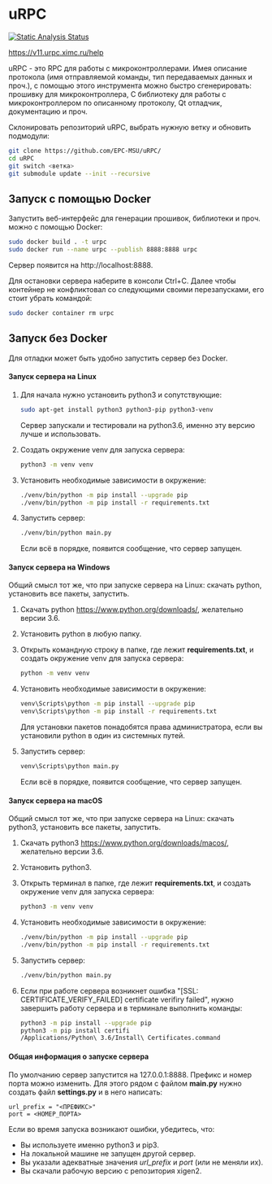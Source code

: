 # uRPC

[![Static Analysis Status](https://github.com/epc-msu/urpc/workflows/Linter/badge.svg)](https://github.com/epc-msu/urpc/actions?workflow=Linter)

https://v11.urpc.ximc.ru/help

uRPC - это RPC для работы с микроконтроллерами. Имея описание протокола (имя отправляемой команды, тип передаваемых данных и проч.), с помощью этого инструмента можно быстро сгенерировать: прошивку для микроконтроллера, C библиотеку для работы с микроконтроллером по описанному протоколу, Qt отладчик, документацию и проч.

Склонировать репозиторий uRPC, выбрать нужную ветку  и обновить подмодули:

~~~bash
git clone https://github.com/EPC-MSU/uRPC/
cd uRPC
git switch <ветка>
git submodule update --init --recursive
~~~

## Запуск c помощью Docker

Запустить веб-интерфейс для генерации прошивок, библиотеки и проч. можно с помощью Docker:

```bash
sudo docker build . -t urpc
sudo docker run --name urpc --publish 8888:8888 urpc
```

Сервер появится на http://localhost:8888.

Для остановки сервера наберите в консоли Ctrl+C. Далее чтобы контейнер не конфликтовал со следующими своими перезапусками, его стоит убрать командой:

```bash
sudo docker container rm urpc
```

## Запуск без Docker

Для отладки может быть удобно запустить сервер без Docker.

#### Запуск сервера на Linux

1. Для начала нужно установить python3 и сопутствующие:

   ```bash
   sudo apt-get install python3 python3-pip python3-venv
   ```
   
   Сервер запускали и тестировали на python3.6, именно эту версию лучше и использовать.

2. Создать окружение venv для запуска сервера:

   ```bash
   python3 -m venv venv
   ```

3. Установить необходимые зависимости в окружение:

   ```bash
   ./venv/bin/python -m pip install --upgrade pip
   ./venv/bin/python -m pip install -r requirements.txt
   ```

4. Запустить сервер:

   ```bash
   ./venv/bin/python main.py
   ```

   Если всё в порядке, появится сообщение, что сервер запущен.


#### Запуск сервера на Windows

Общий смысл тот же, что при запуске сервера на Linux: скачать python, установить все пакеты, запустить.

1. Скачать python https://www.python.org/downloads/, желательно версии 3.6.

2. Установить python в любую папку.

3. Открыть командную строку в папке, где лежит **requirements.txt**, и создать окружение venv для запуска сервера:

   ```bash
   python -m venv venv
   ```

4. Установить необходимые зависимости в окружение:

   ```bash
   venv\Scripts\python -m pip install --upgrade pip
   venv\Scripts\python -m pip install -r requirements.txt
   ```

   Для установки пакетов понадобятся права администратора, если вы установили python в один из системных путей.

5. Запустить сервер:

   ```bash
   venv\Scripts\python main.py
   ```
   
   Если всё в порядке, появится сообщение, что сервер запущен.

#### Запуск сервера на macOS

Общий смысл тот же, что при запуске сервера на Linux: скачать python3, установить все пакеты, запустить.

1. Скачать python3 https://www.python.org/downloads/macos/, желательно версии 3.6.

2. Установить python3.

3. Открыть терминал в папке, где лежит **requirements.txt**, и создать окружение venv для запуска сервера:

   ```bash
   python3 -m venv venv
   ```

4. Установить необходимые зависимости в окружение:

   ```bash
   ./venv/bin/python -m pip install --upgrade pip
   ./venv/bin/python -m pip install -r requirements.txt
   ```

5. Запустить сервер:

   ```bash
   ./venv/bin/python main.py
   ```

6. Если при работе сервера возникнет ошибка "[SSL: CERTIFICATE_VERIFY_FAILED] certificate verifiry failed", нужно завершить работу сервера и в терминале выполнить команды:

   ```bash
   python3 -m pip install --upgrade pip
   python3 -m pip install certifi
   /Applications/Python\ 3.6/Install\ Certificates.command
   ```

#### Общая информация о запуске сервера

По умолчанию сервер запустится на 127.0.0.1:8888. Префикс и номер порта можно изменить. Для этого рядом с файлом **main.py** нужно создать файл **settings.py** и в него написать:

```
url_prefix = "<ПРЕФИКС>"
port = <НОМЕР_ПОРТА>
```

Если во время запуска возникают ошибки, убедитесь, что:

- Вы используете именно python3 и pip3.
- На локальной машине не запущен другой сервер.
- Вы указали адекватные значения *url_prefix* и *port* (или не меняли их).
- Вы скачали рабочую версию с репозитория xigen2.

